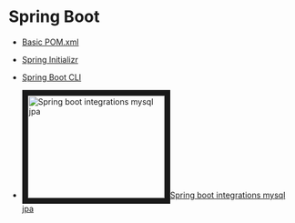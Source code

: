 # Spring Boot

* [Basic POM.xml](https://gist.github.com/marcelogbrito/d6767c7400b39f68e3f85402eda412b4) 
* [Spring Initializr](http://start.spring.io/)
* [Spring Boot CLI](https://docs.spring.io/spring-boot/docs/current/reference/html/cli.html)


* <a href="http://www.youtube.com/watch?feature=player_embedded&v=eI_X_K_XoFs
" target="_blank"><img src="http://img.youtube.com/vi/eI_X_K_XoFs/0.jpg" 
alt="Spring boot integrations mysql jpa" width="240" height="180" border="10" />Spring boot integrations mysql jpa</a>
